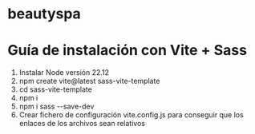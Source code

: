 # beautyspa

# Guía de instalación con Vite + Sass

1. Instalar Node versión 22.12
2. npm create vite@latest sass-vite-template
3. cd sass-vite-template
4. npm i
5. npm i sass --save-dev
6. Crear fichero de configuración vite.config.js para conseguir que los enlaces de los archivos sean relativos

